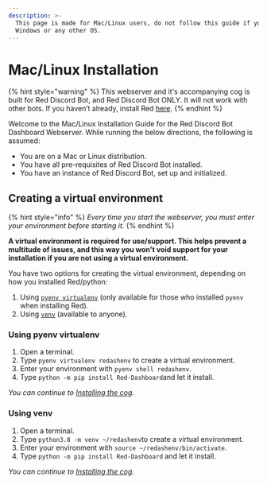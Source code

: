 ```yaml
---
description: >-
  This page is made for Mac/Linux users, do not follow this guide if you are on
  Windows or any other OS.
---
```


# Mac/Linux Installation

{% hint style="warning" %}
This webserver and it's accompanying cog is built for Red Discord Bot, and Red Discord Bot ONLY. It will not work with other bots. If you haven’t already, install Red [here](https://docs.discord.red/en/stable/).
{% endhint %}

Welcome to the Mac/Linux Installation Guide for the Red Discord Bot Dashboard Webserver. While running the below directions, the following is assumed:

* You are on a Mac or Linux distribution.
* You have all pre-requisites of Red Discord Bot installed.
* You have an instance of Red Discord Bot, set up and initialized.

## Creating a virtual environment

{% hint style="info" %}
_Every time you start the webserver, you must enter your environment before starting it._
{% endhint %}

**A virtual environment is required for use/support. This helps prevent a multitude of issues, and this way you won't void support for your installation if you are not using a virtual environment.**

You have two options for creating the virtual environment, depending on how you installed Red/python:

1. Using [`pyenv virtualenv`](mac-linux-installation.md#using-pyenv-virtualenv) \(only available for those who installed `pyenv` when installing Red\).
2. Using [`venv`](mac-linux-installation.md#using-venv) \(available to anyone\).

### Using pyenv virtualenv

1. Open a terminal.
2. Type `pyenv virtualenv redashenv` to create a virtual environment.
3. Enter your environment with `pyenv shell redashenv`.
4. Type `python -m pip install Red-Dashboard`and let it install.

_You can continue to_ [_Installing the cog_](../cog-installation/installing-cog.md)_._

### Using venv

1. Open a terminal.
2. Type `python3.8 -m venv ~/redashenv`to create a virtual environment.
3. Enter your environment with `source ~/redashenv/bin/activate`.
4. Type `python -m pip install Red-Dashboard` and let it install.

_You can continue to_ [_Installing the cog_](../cog-installation/installing-cog.md)_._

